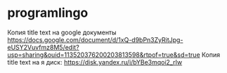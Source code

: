 # programlingo

Копия title text на google документы
https://docs.google.com/document/d/1xQ-d9bPn3ZyRitJpg-eUSY2Vuvfmz8M5/edit?usp=sharing&ouid=113520376200203813598&rtpof=true&sd=true
Копия title text на я диск:
https://disk.yandex.ru/i/bYBe3mqoi2_rIw
